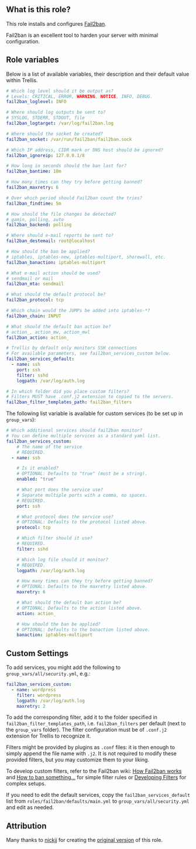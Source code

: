 ## What is this role?

This role installs and configures [Fail2ban](https://github.com/fail2ban/fail2ban).

Fail2ban is an excellent tool to harden your server with minimal configuration.

## Role variables

Below is a list of available variables, their description and their default value within Trellis.

```yaml
# Which log level should it be output as?
# Levels: CRITICAL, ERROR, WARNING, NOTICE, INFO, DEBUG.
fail2ban_loglevel: INFO

# Where should log outputs be sent to?
# SYSLOG, STDERR, STDOUT, file
fail2ban_logtarget: /var/log/fail2ban.log

# Where should the socket be created?
fail2ban_socket: /var/run/fail2ban/fail2ban.sock

# Which IP address, CIDR mark or DNS host should be ignored?
fail2ban_ignoreip: 127.0.0.1/8

# How long in seconds should the ban last for?
fail2ban_bantime: 10m

# How many times can they try before getting banned?
fail2ban_maxretry: 6

# Over which period should Fail2ban count the tries?
fail2ban_findtime: 5m

# How should the file changes be detected?
# gamin, polling, auto
fail2ban_backend: polling

# Where should e-mail reports be sent to?
fail2ban_destemail: root@localhost

# How should the ban be applied?
# iptables, iptables-new, iptables-multiport, shorewall, etc.
fail2ban_banaction: iptables-multiport

# What e-mail action should be used?
# sendmail or mail
fail2ban_mta: sendmail

# What should the default protocol be?
fail2ban_protocol: tcp

# Which chain would the JUMPs be added into iptables-*?
fail2ban_chain: INPUT

# What should the default ban action be?
# action_, action_mw, action_mwl
fail2ban_action: action_

# Trellis by default only monitors SSH connections
# For available parameters, see fail2ban_services_custom below.
fail2ban_services_default:
  - name: ssh
    port: ssh
    filter: sshd
    logpath: /var/log/auth.log

# In which folder did you place custom filters?
# Filters MUST have .conf.j2 extension to copied to the servers.
fail2ban_filter_templates_path: fail2ban_filters
```

The following list variable is available for custom services (to be set up in `group_vars`):

```yaml
# Which additional services should fail2ban monitor?
# You can define multiple services as a standard yaml list.
fail2ban_services_custom:
    # The name of the service
    # REQUIRED.
  - name: ssh

    # Is it enabled?
    # OPTIONAL: Defaults to "true" (must be a string).
    enabled: "true"

    # What port does the service use?
    # Separate multiple ports with a comma, no spaces.
    # REQUIRED.
    port: ssh

    # What protocol does the service use?
    # OPTIONAL: Defaults to the protocol listed above.
    protocol: tcp

    # Which filter should it use?
    # REQUIRED.
    filter: sshd

    # Which log file should it monitor?
    # REQUIRED.
    logpath: /var/log/auth.log

    # How many times can they try before getting banned?
    # OPTIONAL: Defaults to the maxretry listed above.
    maxretry: 6

    # What should the default ban action be?
    # OPTIONAL: Defaults to the action listed above.
    action: action_

    # How should the ban be applied?
    # OPTIONAL: Defaults to the banaction listed above.
    banaction: iptables-multiport

```

## Custom Settings

To add services, you might add the following to `group_vars/all/security.yml`, e.g.:

```yaml
fail2ban_services_custom:
  - name: wordpress
    filter: wordpress
    logpath: /var/log/auth.log
    maxretry: 2
```

To add the corresponding filter, add it to the folder specified in `fail2ban_filter_templates_path`, i.e. `fail2ban_filters` per default (next to the `group_vars` folder). The filter configuration must be of `.conf.j2` extension for Trellis to recognize it.

Filters might be provided by plugins as `.conf` files: it is then enough to simply append the file name with `.j2`. It is not required to modify these provided filters, but you may customize them to your liking.

To develop custom filters, refer to the Fail2ban wiki: [How Fail2ban works](https://github.com/fail2ban/fail2ban/wiki/How-fail2ban-works) and [How to ban something…](https://github.com/fail2ban/fail2ban/wiki/How-to-ban-something-other-as-host-(IP-address),-like-user-or-mail,-etc.) for simple filter rules or [Developing Filters](https://fail2ban.readthedocs.io/en/latest/filters.html) for complex setups.

If you need to edit the default services, copy the `fail2ban_services_default` list from `roles/fail2ban/defaults/main.yml` to `group_vars/all/security.yml` and edit as needed.

## Attribution

Many thanks to [nickjj](https://github.com/nickjj/) for creating the [original version](https://github.com/nickjj/ansible-fail2ban/) of this role.
